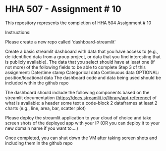 # HHA 507 - Assignment # 10 

This repository represents the completion of HHA 504 Assignment # 10 

Instructions:

Please create a new repo called 'dashboard-streamlit' 

Create a basic streamlit dashboard with data that you have access to (e.g., de-identified data from a group project, or data that you find interesting that is publicly available). The data that you select should have at least one (if not more) of the following fields to be able to complete Step 3 of this assignment:
Date/time stamp 
Categorical data
Continuous data 
OPTIONAL: position/locational data 
The dashboard code and data being used should be included within the github repo 

The dashboard should include the following components based on the streamlit documentation (https://docs.streamlit.io/library/api-reference) of what is available: 
a header 
some text 
a code-block 
2 dataframes
at least 2 charts (e.g., line, area, bar, scatter plot) 

Please deploy the streamlit application to your cloud of choice and take screen shots of the deployed app with your IP (OR you can deploy it to your new domain name if you want to....) 

Once completed, you can shut down the VM after taking screen shots and including them in the github repo
